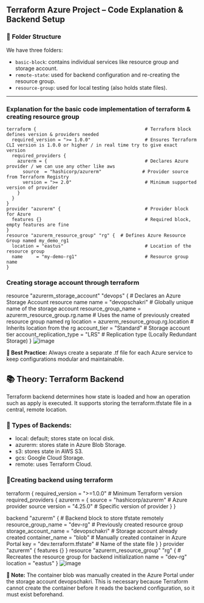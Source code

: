 ## Terraform Azure Project – Code Explanation & Backend Setup

### 📂 Folder Structure
We have three folders:
- `basic-block`: contains individual services like resource group and storage account.
- `remote-state`: used for backend configuration and re-creating the resource group.
- `resource-group`: used for local testing (also holds state files).

---

### Explanation for the basic code implementation of terraform & creating resource group

```hcl
terraform {                                        # Terraform block defines version & providers needed
  required_version = ">= 1.0.0"                    # Ensures Terraform CLI version is 1.0.0 or higher / in real time try to give exact version
  required_providers {
    azurerm = {                                    # Declares Azure provider / we can use any other like aws
      source  = "hashicorp/azurerm"               # Provider source from Terraform Registry
      version = ">= 2.0"                           # Minimum supported version of provider
    }
  }
}
provider "azurerm" {                               # Provider block for Azure
  features {}                                      # Required block, empty features are fine
}
resource "azurerm_resource_group" "rg" {  # Defines Azure Resource Group named my_demo_rg1
  location = "eastus"                              # Location of the resource group
  name     = "my-demo-rg1"                         # Resource group name
}
```
### Creating storage account through terraform
resource "azurerm_storage_account" "devops" {     # Declares an Azure Storage Account resource name
  name                     = "devopschakri"       # Globally unique name of the storage account
  resource_group_name      = azurerm_resource_group.rg.name      # Uses the name of previously created resource group named rg
  location                 = azurerm_resource_group.rg.location   # Inherits location from the rg
  account_tier             = "Standard"           # Storage account tier
  account_replication_type = "LRS"                # Replication type (Locally Redundant Storage)
}
![image](https://github.com/user-attachments/assets/2930336a-4c42-4a80-8bf1-9910bd9b2f3d)


**📌 Best Practice:** Always create a separate .tf file for each Azure service to keep configurations modular and maintainable.

## 📚 Theory: Terraform Backend
Terraform backend determines how state is loaded and how an operation such as apply is executed. It supports storing the terraform.tfstate file in a central, remote location.

### 🔧 Types of Backends:
- local: default; stores state on local disk.
- azurerm: stores state in Azure Blob Storage.
- s3: stores state in AWS S3.
- gcs: Google Cloud Storage.
- remote: uses Terraform Cloud.


### 📄Creating backend using terraform 
terraform {
  required_version = ">=1.0.0"                    # Minimum Terraform version
  required_providers {
    azurerm = {
      source = "hashicorp/azurerm"                # Azure provider source
      version = "4.25.0"                           # Specific version of provider
    }
  }

  backend "azurerm" {                              # Backend block to store tfstate remotely
    resource_group_name  = "dev-rg"                # Previously created resource group
    storage_account_name = "devopschakri"          # Storage account already created
    container_name       = "blob"                  # Manually created container in Azure Portal
    key                  = "dev.terraform.tfstate" # Name of the state file
  }
}
provider "azurerm" {
  features {}
}
resource "azurerm_resource_group" "rg" {          # Recreates the resource group for backend initialization
  name     = "dev-rg"
  location = "eastus"
}
![image](https://github.com/user-attachments/assets/786578a9-a8af-40b3-b7fc-cbc96810c37c)

**📝 Note:** The container blob was manually created in the Azure Portal under the storage account devopschakri. This is necessary because Terraform cannot create the container before it reads the backend configuration, so it must exist beforehand.
